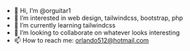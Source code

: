 - 👋 Hi, I’m @orguitar1
- 👀 I’m interested in web design, tailwindcss, bootstrap, php
- 🌱 I’m currently learning tailwindcss
- 💞️ I’m looking to collaborate on whatever looks interesting
- 📫 How to reach me: orlando512@hotmail.com

<!---
orguitar1/orguitar1 is a ✨ special ✨ repository because its `README.md` (this file) appears on your GitHub profile.
You can click the Preview link to take a look at your changes.
--->
